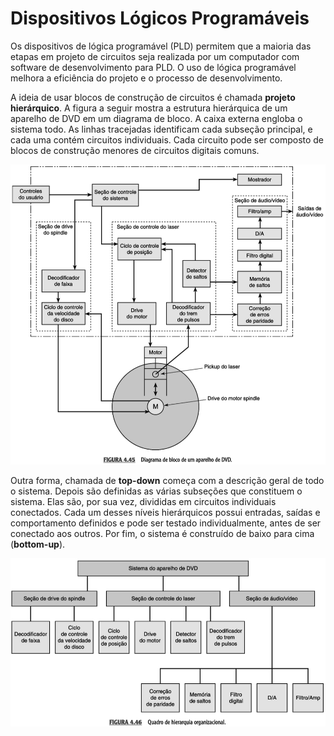 # Dispositivos Lógicos Programáveis

Os dispositivos de lógica programável \(PLD\) permitem que a maioria das etapas em projeto de circuitos seja realizada por um computador com software de desenvolvimento para PLD. O uso de lógica programável melhora a eficiência do projeto e o processo de desenvolvimento.

A ideia de usar blocos de construção de circuitos é chamada **projeto hierárquico**. A figura a seguir mostra a estrutura hierárquica de um aparelho de DVD em um diagrama de bloco. A caixa externa engloba o sistema todo. As linhas tracejadas identificam cada subseção principal, e cada uma contém circuitos individuais. Cada circuito pode ser composto de blocos de construção menores de circuitos digitais comuns.

![](/assets/diagrama-de-bloco-dvd.png)

Outra forma, chamada de **top-down** começa com a descrição geral de todo o sistema. Depois são definidas as várias subseções que constituem o sistema. Elas são, por sua vez, divididas em circuitos individuais conectados. Cada um desses níveis hierárquicos possui entradas, saídas e comportamento definidos e pode ser testado individualmente, antes de ser conectado aos outros. Por fim, o sistema é construído de baixo para cima \(**bottom-up**\).

![](/assets/hierarquia-organizacional-dvd.png)

